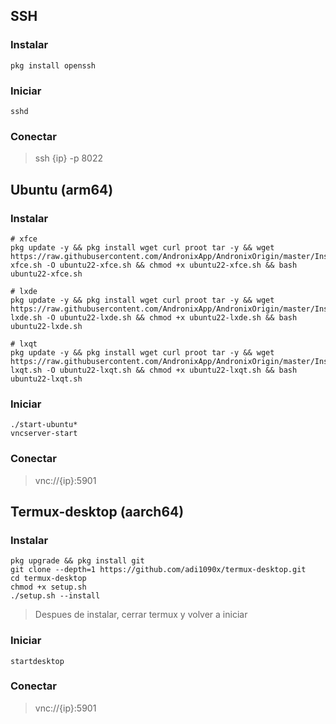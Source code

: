 ## SSH

### Instalar

```
pkg install openssh
```

### Iniciar

```
sshd
```

### Conectar

> ssh {ip} -p 8022

## Ubuntu (arm64)

### Instalar

```
# xfce
pkg update -y && pkg install wget curl proot tar -y && wget https://raw.githubusercontent.com/AndronixApp/AndronixOrigin/master/Installer/Ubuntu22/ubuntu22-xfce.sh -O ubuntu22-xfce.sh && chmod +x ubuntu22-xfce.sh && bash ubuntu22-xfce.sh

# lxde
pkg update -y && pkg install wget curl proot tar -y && wget https://raw.githubusercontent.com/AndronixApp/AndronixOrigin/master/Installer/Ubuntu22/ubuntu22-lxde.sh -O ubuntu22-lxde.sh && chmod +x ubuntu22-lxde.sh && bash ubuntu22-lxde.sh

# lxqt
pkg update -y && pkg install wget curl proot tar -y && wget https://raw.githubusercontent.com/AndronixApp/AndronixOrigin/master/Installer/Ubuntu22/ubuntu22-lxqt.sh -O ubuntu22-lxqt.sh && chmod +x ubuntu22-lxqt.sh && bash ubuntu22-lxqt.sh
```

### Iniciar

```
./start-ubuntu*
vncserver-start
```

### Conectar

> vnc://{ip}:5901

## Termux-desktop (aarch64)

### Instalar

```
pkg upgrade && pkg install git
git clone --depth=1 https://github.com/adi1090x/termux-desktop.git
cd termux-desktop
chmod +x setup.sh
./setup.sh --install
```

> Despues de instalar, cerrar termux y volver a iniciar

### Iniciar

```
startdesktop
```

### Conectar

> vnc://{ip}:5901